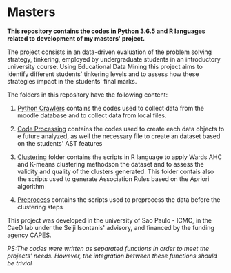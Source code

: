 # Masters

**This repository contains the codes in Python 3.6.5 and R languages related to development of my masters' project.**


The project consists in an data-driven evaluation of the problem solving strategy, tinkering, employed by undergraduate students in an introductory university course. Using Educational Data Mining this project aims to identify different students' tinkering levels and to assess how these strategies impact in the students' final marks.



The folders in this repository have the following content:

1. [Python Crawlers](https://github.com/fcarvalhos/masters/tree/master/Python%20Crawlers) contains the codes used to collect data from the moodle database and to collect data from local files.

1. [Code Processing](https://github.com/fcarvalhos/masters/tree/master/Codes%20processing) contains the codes used to create each data objects to e future analyzed, as well the necessary file to create an dataset based on the students' AST features

1. [Clustering](https://github.com/fcarvalhos/masters/tree/master/Clustering) folder contains the scripts in R language to apply Wards AHC and K-means clustering methodson the dataset and to assess the validity and quality of the clusters generated. This folder contais also the scripts used to generate Association Rules based on the Apriori algorithm
  1. [Preprocess](https://github.com/fcarvalhos/masters/tree/master/Clustering/preprocess) contains the scripts used to preprocess the data before the clustering steps


This project was developed in the university of Sao Paulo - ICMC, in the CaeD lab under the Seiji Isontanis' advisory, and financed by the funding agency CAPES.






_PS:The codes were written as separated functions in order to meet the projects' needs. However, the integration between these functions should be trivial_
